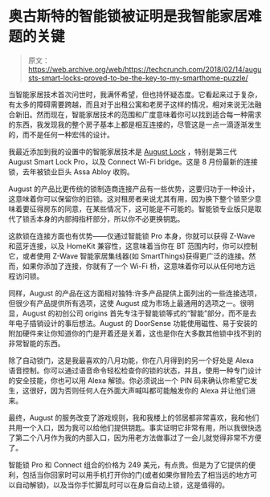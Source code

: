 # 奥古斯特的智能锁被证明是我智能家居难题的关键

> 原文：<https://web.archive.org/web/https://techcrunch.com/2018/02/14/augusts-smart-locks-proved-to-be-the-key-to-my-smarthome-puzzle/>

当智能家居技术首次问世时，我满怀希望，但也持怀疑态度。它看起来过于复杂，有太多的障碍需要跨越，而且对于出租公寓和老房子这样的情况，相对来说无法融合新旧。然而现在，智能家居技术的范围和广度意味着你可以找到适合每一种需求的东西，我发现我的整个房子基本上都是相互连接的，尽管这是一点一滴逐渐发生的，而不是任何一种宏伟的设计。

我最近添加到我的设置中的智能家居技术是 [August Lock](https://web.archive.org/web/20221207133847/http://august.com/) ，特别是第三代 August Smart Lock Pro，以及 Connect Wi-Fi bridge。这是 8 月份最新的连接锁，去年被锁业巨头 Assa Abloy 收购。

August 的产品比更传统的锁制造商连接产品有一些优势，这要归功于一种设计，这意味着你可以保留你的旧锁。这对租房者来说尤其有用，因为换下整个锁至少意味着要征得房东的同意，在某些情况下，这可能是不可能的。智能锁专业版只是取代了锁舌本身的内部拇指杆部分，所以你不必更换钥匙。

这款锁在连接方面也有优势——仅通过智能锁 Pro 本身，你就可以获得 Z-Wave 和蓝牙连接，以及 HomeKit 兼容性，这意味着当你在 BT 范围内时，你可以控制它，或者使用 Z-Wave 智能家居集线器(如 SmartThings)获得更广泛的连接。然而，如果你添加了连接，你就有了一个 Wi-Fi 桥，这意味着你可以从任何地方远程访问锁。

同样，August 的产品在这方面相对独特:许多产品提供上面列出的一些连接选项，但很少有产品提供所有选项，这使 August 成为市场上最通用的选项之一。很明显，August 的初创公司 origins 首先专注于智能锁等式的“智能”部分，而不是去年电子插销设计的事后想法。August 的 DoorSense 功能使用磁性、易于安装的附加硬件来让你知道你的门是开着还是关着，这也是你在大多数其他锁中找不到的非常智能的东西。

除了自动锁门，这是我最喜欢的八月功能，你在八月得到的另一个好处是 Alexa 语音控制。你可以通过语音命令轻松检查你的锁的状态，并且，使用一种专门设计的安全技能，你也可以用 Alexa 解锁。你必须说出一个 PIN 码来确认你希望它发生，这很好，因为否则任何人在外面大声喊叫都可能触发你的 Alexa 并让他们进来。

最终，August 的服务改变了游戏规则，我和我楼上的邻居都非常喜欢，我和他们共用一个入口，因为我可以给他们提供钥匙。事实证明它非常有用，所以我很快选了第二个八月作为我的内部入口，因为用老方法做事过了一会儿就觉得非常不方便了。

智能锁 Pro 和 Connect 组合的价格为 249 美元，有点贵。但是为了它提供的便利，包括当你回家时可以用手机打开你的门(或者如果你冒险去了相当远的地方可以自动解锁)，以及当你手忙脚乱时可以在身后自动上锁，这是值得的。